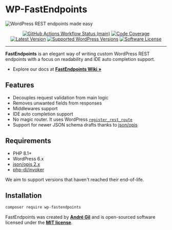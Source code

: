 # WP-FastEndpoints

<img src="https://raw.githubusercontent.com/matapatos/wp-fastendpoints/main/docs/images/wp-fastendpoints-wallpaper.png" alt="WordPress REST endpoints made easy">
<p align="center">
    <a href="https://github.com/matapatos/wp-fastendpoints/actions"><img alt="GitHub Actions Workflow Status (main)" src="https://img.shields.io/github/actions/workflow/status/matapatos/wp-fastendpoints/tests.yml"></a>
    <a href="https://codecov.io/gh/matapatos/wp-fastendpoints" ><img alt="Code Coverage" src="https://codecov.io/gh/matapatos/wp-fastendpoints/graph/badge.svg?token=8N7N9NMGLG"/></a>
    <a href="https://packagist.org/packages/matapatos/wp-fastendpoints"><img alt="Latest Version" src="https://img.shields.io/packagist/v/matapatos/wp-fastendpoints"></a>
    <a href="https://packagist.org/packages/matapatos/wp-fastendpoints"><img alt="Supported WordPress Versions" src="https://img.shields.io/badge/6.x-versions?logo=wordpress&label=versions"></a>
    <a href="https://packagist.org/packages/matapatos/wp-fastendpoints"><img alt="Software License" src="https://img.shields.io/packagist/l/matapatos/wp-fastendpoints"></a>
</p>

------
**FastEndpoints** is an elegant way of writing custom WordPress REST endpoints with a focus on readability and IDE auto completion support.

- Explore our docs at **[FastEndpoints Wiki »](https://github.com/matapatos/wp-fastendpoints/wiki)**

## Features

- Decouples request validation from main logic
- Removes unwanted fields from responses 
- Middlewares support
- IDE auto completion support
- No magic router. It uses WordPress [`register_rest_route`](https://developer.wordpress.org/reference/functions/register_rest_route/)
- Support for newer JSON schema drafts thanks to [json/opis](https://opis.io/json-schema/2.x/)

## Requirements

- PHP 8.1+
- WordPress 6.x
- [json/opis 2.x](https://opis.io/json-schema/2.x/)
- [php-di/invoker](https://packagist.org/packages/php-di/invoker)

We aim to support versions that haven't reached their end-of-life.

## Installation

```bash
composer require wp-fastendpoints
```

FastEndpoints was created by **[André Gil](https://www.linkedin.com/in/andre-gil/)** and is open-sourced software licensed under the **[MIT license](https://opensource.org/licenses/MIT)**.
